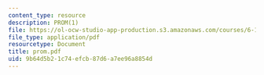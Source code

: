 ```yaml
---
content_type: resource
description: PROM(1)
file: https://ol-ocw-studio-app-production.s3.amazonaws.com/courses/6-111-introductory-digital-systems-laboratory-fall-2002/9b64d5b21c74efcb87d6a7ee96a8854d_prom.pdf
file_type: application/pdf
resourcetype: Document
title: prom.pdf
uid: 9b64d5b2-1c74-efcb-87d6-a7ee96a8854d
---
```

